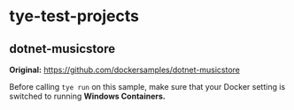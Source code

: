 # tye-test-projects

## dotnet-musicstore
<b>Original:</b> https://github.com/dockersamples/dotnet-musicstore

Before calling `tye run` on this sample, make sure that your Docker setting is switched to running <b>Windows Containers.</b>
